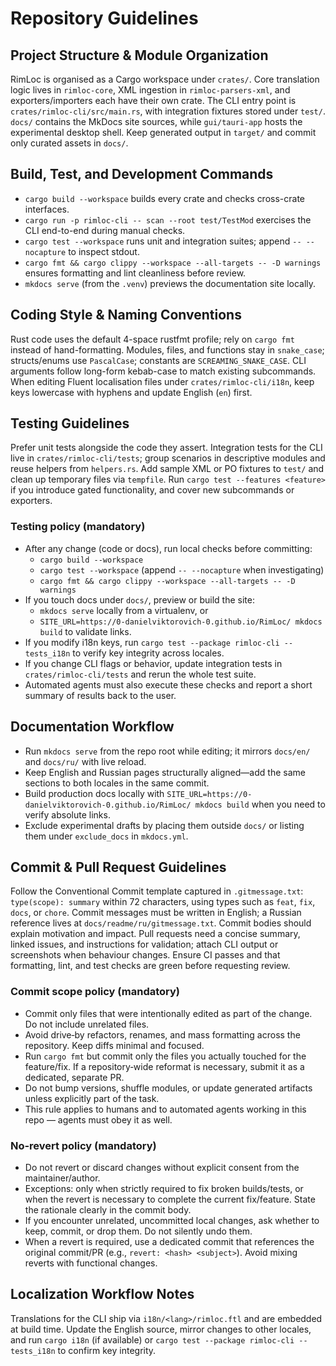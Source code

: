 # Repository Guidelines

## Project Structure & Module Organization
RimLoc is organised as a Cargo workspace under `crates/`. Core translation logic lives in `rimloc-core`, XML ingestion in `rimloc-parsers-xml`, and exporters/importers each have their own crate. The CLI entry point is `crates/rimloc-cli/src/main.rs`, with integration fixtures stored under `test/`. `docs/` contains the MkDocs site sources, while `gui/tauri-app` hosts the experimental desktop shell. Keep generated output in `target/` and commit only curated assets in `docs/`.

## Build, Test, and Development Commands
- `cargo build --workspace` builds every crate and checks cross-crate interfaces.
- `cargo run -p rimloc-cli -- scan --root test/TestMod` exercises the CLI end-to-end during manual checks.
- `cargo test --workspace` runs unit and integration suites; append `-- --nocapture` to inspect stdout.
- `cargo fmt && cargo clippy --workspace --all-targets -- -D warnings` ensures formatting and lint cleanliness before review.
- `mkdocs serve` (from the `.venv`) previews the documentation site locally.

## Coding Style & Naming Conventions
Rust code uses the default 4-space rustfmt profile; rely on `cargo fmt` instead of hand-formatting. Modules, files, and functions stay in `snake_case`; structs/enums use `PascalCase`; constants are `SCREAMING_SNAKE_CASE`. CLI arguments follow long-form kebab-case to match existing subcommands. When editing Fluent localisation files under `crates/rimloc-cli/i18n`, keep keys lowercase with hyphens and update English (`en`) first.

## Testing Guidelines
Prefer unit tests alongside the code they assert. Integration tests for the CLI live in `crates/rimloc-cli/tests`; group scenarios in descriptive modules and reuse helpers from `helpers.rs`. Add sample XML or PO fixtures to `test/` and clean up temporary files via `tempfile`. Run `cargo test --features <feature>` if you introduce gated functionality, and cover new subcommands or exporters.

### Testing policy (mandatory)
- After any change (code or docs), run local checks before committing:
  - `cargo build --workspace`
  - `cargo test --workspace` (append `-- --nocapture` when investigating)
  - `cargo fmt && cargo clippy --workspace --all-targets -- -D warnings`
- If you touch docs under `docs/`, preview or build the site:
  - `mkdocs serve` locally from a virtualenv, or
  - `SITE_URL=https://0-danielviktorovich-0.github.io/RimLoc/ mkdocs build` to validate links.
- If you modify i18n keys, run `cargo test --package rimloc-cli -- tests_i18n` to verify key integrity across locales.
- If you change CLI flags or behavior, update integration tests in `crates/rimloc-cli/tests` and rerun the whole test suite.
- Automated agents must also execute these checks and report a short summary of results back to the user.

## Documentation Workflow
- Run `mkdocs serve` from the repo root while editing; it mirrors `docs/en/` and `docs/ru/` with live reload.
- Keep English and Russian pages structurally aligned—add the same sections to both locales in the same commit.
- Build production docs locally with `SITE_URL=https://0-danielviktorovich-0.github.io/RimLoc/ mkdocs build` when you need to verify absolute links.
- Exclude experimental drafts by placing them outside `docs/` or listing them under `exclude_docs` in `mkdocs.yml`.

## Commit & Pull Request Guidelines
Follow the Conventional Commit template captured in `.gitmessage.txt`: `type(scope): summary` within 72 characters, using types such as `feat`, `fix`, `docs`, or `chore`. Commit messages must be written in English; a Russian reference lives at `docs/readme/ru/gitmessage.txt`. Commit bodies should explain motivation and impact. Pull requests need a concise summary, linked issues, and instructions for validation; attach CLI output or screenshots when behaviour changes. Ensure CI passes and that formatting, lint, and test checks are green before requesting review.

### Commit scope policy (mandatory)
- Commit only files that were intentionally edited as part of the change. Do not include unrelated files.
- Avoid drive‑by refactors, renames, and mass formatting across the repository. Keep diffs minimal and focused.
- Run `cargo fmt` but commit only the files you actually touched for the feature/fix. If a repository‑wide reformat is necessary, submit it as a dedicated, separate PR.
- Do not bump versions, shuffle modules, or update generated artifacts unless explicitly part of the task.
- This rule applies to humans and to automated agents working in this repo — agents must obey it as well.

### No‑revert policy (mandatory)
- Do not revert or discard changes without explicit consent from the maintainer/author.
- Exceptions: only when strictly required to fix broken builds/tests, or when the revert is necessary to complete the current fix/feature. State the rationale clearly in the commit body.
- If you encounter unrelated, uncommitted local changes, ask whether to keep, commit, or drop them. Do not silently undo them.
- When a revert is required, use a dedicated commit that references the original commit/PR (e.g., `revert: <hash> <subject>`). Avoid mixing reverts with functional changes.

## Localization Workflow Notes
Translations for the CLI ship via `i18n/<lang>/rimloc.ftl` and are embedded at build time. Update the English source, mirror changes to other locales, and run `cargo i18n` (if available) or `cargo test --package rimloc-cli -- tests_i18n` to confirm key integrity.
